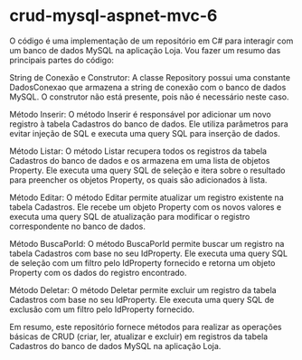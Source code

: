 # crud-mysql-aspnet-mvc-6

O código é uma implementação de um repositório em C# para interagir com um banco de dados MySQL na aplicação Loja. Vou fazer um resumo das principais partes do código:

String de Conexão e Construtor: A classe Repository possui uma constante DadosConexao que armazena a string de conexão com o banco de dados MySQL. O construtor não está presente, pois não é necessário neste caso.

Método Inserir: O método Inserir é responsável por adicionar um novo registro à tabela Cadastros do banco de dados. Ele utiliza parâmetros para evitar injeção de SQL e executa uma query SQL para inserção de dados.

Método Listar: O método Listar recupera todos os registros da tabela Cadastros do banco de dados e os armazena em uma lista de objetos Property. Ele executa uma query SQL de seleção e itera sobre o resultado para preencher os objetos Property, os quais são adicionados à lista.

Método Editar: O método Editar permite atualizar um registro existente na tabela Cadastros. Ele recebe um objeto Property com os novos valores e executa uma query SQL de atualização para modificar o registro correspondente no banco de dados.

Método BuscaPorId: O método BuscaPorId permite buscar um registro na tabela Cadastros com base no seu IdProperty. Ele executa uma query SQL de seleção com um filtro pelo IdProperty fornecido e retorna um objeto Property com os dados do registro encontrado.

Método Deletar: O método Deletar permite excluir um registro da tabela Cadastros com base no seu IdProperty. Ele executa uma query SQL de exclusão com um filtro pelo IdProperty fornecido.

Em resumo, este repositório fornece métodos para realizar as operações básicas de CRUD (criar, ler, atualizar e excluir) em registros da tabela Cadastros do banco de dados MySQL na aplicação Loja.
